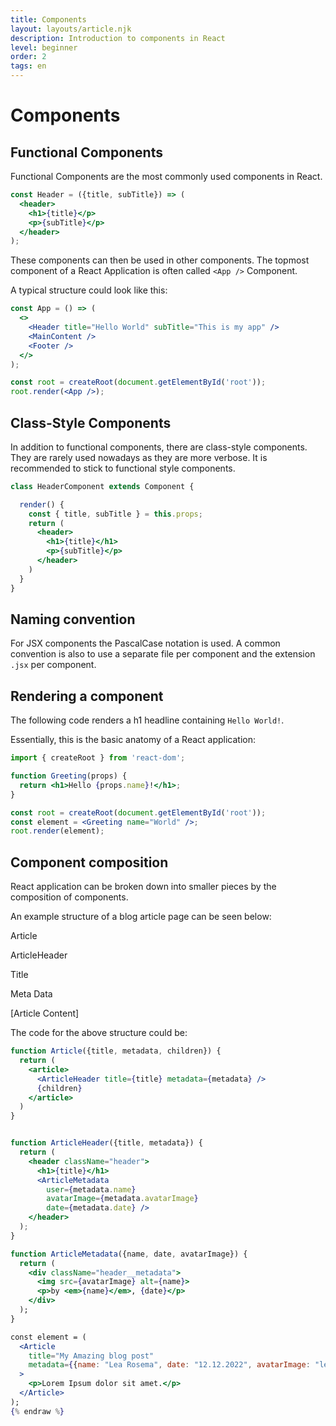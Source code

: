 ```yaml
---
title: Components
layout: layouts/article.njk
description: Introduction to components in React
level: beginner
order: 2
tags: en
---
```


# Components

## Functional Components

Functional Components are the most commonly used components in React.

```jsx
const Header = ({title, subTitle}) => (
  <header>
    <h1>{title}</p>
    <p>{subTitle}</p>
  </header>
);
```

These components can then be used in other components.
The topmost component of a React Application is often called `<App />` Component.

A typical structure could look like this:

```jsx
const App = () => ( 
  <>
    <Header title="Hello World" subTitle="This is my app" />
    <MainContent />
    <Footer />
  </>
);

const root = createRoot(document.getElementById('root'));
root.render(<App />);
```

## Class-Style Components

In addition to functional components, there are class-style components. 
They are rarely used nowadays as they are more verbose.
It is recommended to stick to functional style components.

```jsx
class HeaderComponent extends Component {

  render() {
    const { title, subTitle } = this.props;
    return (
      <header>
        <h1>{title}</h1>
        <p>{subTitle}</p>
      </header>
    )
  }
}
```

## Naming convention

For JSX components the PascalCase notation is used. A common convention is also to use a separate file per component and the 
extension `.jsx` per component.

## Rendering a component

The following code renders a h1 headline containing `Hello World!`.

Essentially, this is the basic anatomy of a React application:


```jsx
import { createRoot } from 'react-dom';

function Greeting(props) {
  return <h1>Hello {props.name}!</h1>;
}

const root = createRoot(document.getElementById('root'));
const element = <Greeting name="World" />;
root.render(element);
```

## Component composition

React application can be broken down into smaller pieces by the composition of components. 

An example structure of a blog article page can be seen below:

<div class="rect">
  <p>Article</p>
  <div class="rect">
    <p>ArticleHeader</p>
    <div class="rect">Title</div>
    <div class="rect">
      <p>Meta Data</p>
    </div>
  </div>
  <p>[Article Content]</p>
</div>

The code for the above structure could be:

```jsx {% raw %}
function Article({title, metadata, children}) {
  return (
    <article>
      <ArticleHeader title={title} metadata={metadata} />
      {children}
    </article>
  )
}


function ArticleHeader({title, metadata}) {
  return (
    <header className="header">
      <h1>{title}</h1>
      <ArticleMetadata
        user={metadata.name}
        avatarImage={metadata.avatarImage}
        date={metadata.date} />
    </header>
  );
}

function ArticleMetadata({name, date, avatarImage}) {
  return (
    <div className="header__metadata">
      <img src={avatarImage} alt={name}>
      <p>by <em>{name}</em>, {date}</p>
    </div>
  );
}

const element = (
  <Article 
    title="My Amazing blog post" 
    metadata={{name: "Lea Rosema", date: "12.12.2022", avatarImage: "lea.jpg"}}
  >
    <p>Lorem Ipsum dolor sit amet.</p>
  </Article>
);
{% endraw %}
```